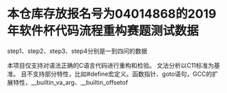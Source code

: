 # 本仓库存放报名号为04014868的2019年软件杯代码流程重构赛题测试数据
step1、step2、step3、step4分别是一到四问的数据

本项目仅支持对语法正确的C语言代码进行重构和检验。
文法分析以C11标准为基准。
且不支持部分特性，比如#define宏定义。函数指针、goto语句，GCC的扩展特性，__builtin_va_arg、__builtin_offsetof
